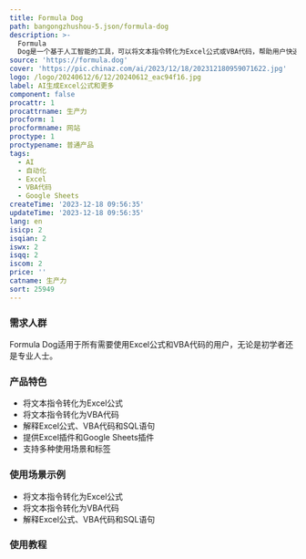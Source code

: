 ```yaml
---
title: Formula Dog
path: bangongzhushou-5.json/formula-dog
description: >-
  Formula
  Dog是一个基于人工智能的工具，可以将文本指令转化为Excel公式或VBA代码，帮助用户快速生成复杂的Excel计算公式。它可以将你的思考转化为准确的Excel公式和VBA代码，帮助你节省时间和精力。
source: 'https://formula.dog'
cover: 'https://pic.chinaz.com/ai/2023/12/18/202312180959071622.jpg'
logo: /logo/20240612/6/12/20240612_eac94f16.jpg
label: AI生成Excel公式和更多
component: false
procattr: 1
procattrname: 生产力
procform: 1
procformname: 网站
proctype: 1
proctypename: 普通产品
tags:
  - AI
  - 自动化
  - Excel
  - VBA代码
  - Google Sheets
createTime: '2023-12-18 09:56:35'
updateTime: '2023-12-18 09:56:35'
lang: en
isicp: 2
isqian: 2
iswx: 2
isqq: 2
iscom: 2
price: ''
catname: 生产力
sort: 25949
---
```




### 需求人群
Formula Dog适用于所有需要使用Excel公式和VBA代码的用户，无论是初学者还是专业人士。

### 产品特色
- 将文本指令转化为Excel公式
- 将文本指令转化为VBA代码
- 解释Excel公式、VBA代码和SQL语句
- 提供Excel插件和Google Sheets插件
- 支持多种使用场景和标签

### 使用场景示例
- 将文本指令转化为Excel公式
- 将文本指令转化为VBA代码
- 解释Excel公式、VBA代码和SQL语句

### 使用教程


  
